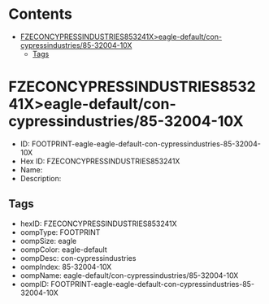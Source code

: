 



Contents
========

* [FZECONCYPRESSINDUSTRIES853241X>eagle-default/con-cypressindustries/85-32004-10X](#fzeconcypressindustries853241xeagle-defaultcon-cypressindustries85-32004-10x)
	* [Tags](#tags)

# FZECONCYPRESSINDUSTRIES853241X>eagle-default/con-cypressindustries/85-32004-10X

- ID: FOOTPRINT-eagle-eagle-default-con-cypressindustries-85-32004-10X
- Hex ID: FZECONCYPRESSINDUSTRIES853241X
- Name: 
- Description: 

## Tags

- hexID: FZECONCYPRESSINDUSTRIES853241X
- oompType: FOOTPRINT
- oompSize: eagle
- oompColor: eagle-default
- oompDesc: con-cypressindustries
- oompIndex: 85-32004-10X
- oompName: eagle-default/con-cypressindustries/85-32004-10X
- oompID: FOOTPRINT-eagle-eagle-default-con-cypressindustries-85-32004-10X
